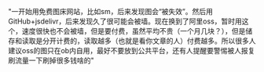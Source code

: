 "一开始用免费图床网站，比如sm，后来发现图会“被失效”。然后用GitHub+jsdelivr，后来发现久了很可能会被墙。现在换到了阿里oss，暂时用这个，速度很快也不会被墙，但是要付费，虽然平均不贵（一个月几块？），但是储存和读取是分开计费的，读取越多（也就是看你文章的人）付费越多。所以很多人建议oss的图只在ob内自用，最好不要放到公共平台，还有人提醒要警惕被人报复刷流量一下刷掉很多钱啥的"